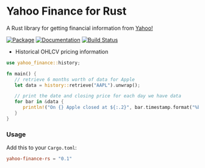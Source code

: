 # Yahoo Finance for Rust

A Rust library for getting financial information from [Yahoo!](https://finance.yahoo.com/)

[![Package][cratesio-image]][cratesio]
[![Documentation][docsrs-image]][docsrs]
[![Build Status][build-image]][build]

[docsrs-image]: https://docs.rs/yahoo-finance/badge.svg
[docsrs]: https://docs.rs/yahoo-finance
[cratesio-image]: https://img.shields.io/crates/v/yahoo-finance.svg
[cratesio]: https://crates.io/crates/yahoo-finance
[build-image]: https://github.com/fbriden/yahoo-finance-rs/workflows/Build/badge.svg
[build]: https://github.com/fbriden/yahoo-finance-rs/actions

* Historical OHLCV pricing information

```rust
use yahoo_finance::history;

fn main() {
   // retrieve 6 months worth of data for Apple
   let data = history::retrieve("AAPL").unwrap();

   // print the date and closing price for each day we have data
   for bar in &data {
      println!("On {} Apple closed at ${:.2}", bar.timestamp.format("%b %e %Y"), bar.close)
   }
}
```

### Usage

Add this to your `Cargo.toml`:

```toml
yahoo-finance-rs = "0.1"
```
